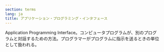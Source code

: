 ```yaml
---
section: terms
lang: ja
title: アプリケーション・プログラミング・インタフェース
---
```


Application Programming Interface。コンピュータプログラムが、別のプログラムと対話するための方法。プログラマーがプログラムに指示を送るときの単位として扱われる。
